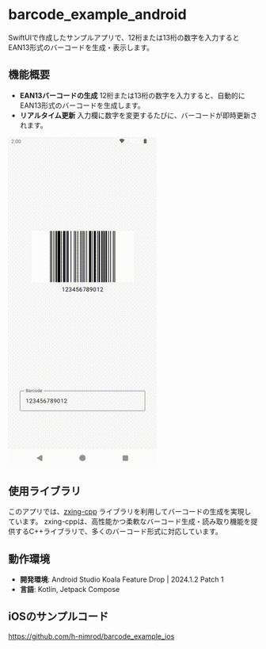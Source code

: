 # barcode_example_android

SwiftUIで作成したサンプルアプリで、12桁または13桁の数字を入力するとEAN13形式のバーコードを生成・表示します。

## 機能概要

- **EAN13バーコードの生成**
  12桁または13桁の数字を入力すると、自動的にEAN13形式のバーコードを生成します。
- **リアルタイム更新**
  入力欄に数字を変更するたびに、バーコードが即時更新されます。

<img src="fig/demo.gif" alt="Screenshot" width="300"/>

## 使用ライブラリ

このアプリでは、[zxing-cpp](https://github.com/zxing-cpp/zxing-cpp) ライブラリを利用してバーコードの生成を実現しています。
zxing-cppは、高性能かつ柔軟なバーコード生成・読み取り機能を提供するC++ライブラリで、多くのバーコード形式に対応しています。

## 動作環境

- **開発環境**: Android Studio Koala Feature Drop | 2024.1.2 Patch 1
- **言語**: Kotlin, Jetpack Compose

## iOSのサンプルコード
https://github.com/h-nimrod/barcode_example_ios
